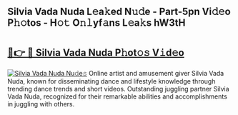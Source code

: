 ## Silvia Vada Nuda L𝚎a𝚔ed N𝚞𝚍e - Part-5pn Vi𝚍𝚎o P𝚑𝚘tos - H𝚘𝚝 O𝚗𝚕yf𝚊ns L𝚎a𝚔s hW3tH

# <h2><a href="http://kfe5ff.oniu.top/?m=Silvia+Vada+Nuda">🔗👉 🔴 Silvia Vada Nuda P𝚑ot𝚘𝚜 V𝚒d𝚎o</a></h2>

[![Silvia Vada Nuda Nu𝚍e𝚜](https://i.imgur.com/0qMVB7G.gif)](http://kfe5ff.oniu.top/?m=Silvia+Vada+Nuda)
Online artist and amusement giver Silvia Vada Nuda, known for disseminating dance and lifestyle knowledge through trending dance trends and short videos. Outstanding juggling partner Silvia Vada Nuda, recognized for their remarkable abilities and accomplishments in juggling with others.  
